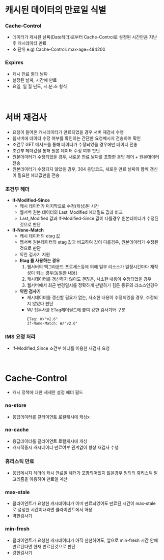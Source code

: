 # 캐시된 데이터의 만료일 식별
### Cache-Control
* 데이터가 캐시된 날짜(Date헤더)로부터 Cache-Control로 설정된 시간만큼 지난 후 캐시데이터 만료
* 초 단위
   e.g) Cache-Control: max-age=484200

### Expires
* 캐시 만료 절대 날짜
* 설정된 날짜, 시간에 만료
* 요일, 일 월 년도, 시:분:초 형식

<br>

# 서버 재검사
* 요청이 들어온 캐시데이터가 만료되었을 경우 서버 재검사 수행
* 웹서버에 데이터 수정 여부를 확인하는 간단한 요청메시지 전송하여 확인
* 조건무 GET 메서드를 통해 데이터가 수정되었을 경우에만 데이터 전송
* 조건부 헤더값을 통해 원본 데이터 수정 여부 판단
* 원본데이터가 수정되었을 경우, 새로운 만료 날짜를 포함한 응답 헤더 + 원본데이터 전송
* 원본데이터가 수정되지 않았을 경우, 304 응답코드, 새로운 만료 날짜와 함께 갱신이 필요한 헤더값만을 전송
### 조건부 헤더
* **If-Modified-Since**
   * 캐시 데이터가 마지막으로 수정(캐싱)된 시간
   * 웹서버 원본 데이터의  Last_Modified 헤더필드 값과 비교
   * Last_Modified 값과 If-Modified-Since 값이 다를경우 원본데이터가 수정된것으로 판단
* **If-None-Match**
   * 캐시 데이터의 etag 값
   * 웹서버 원본데이터의 etag 값과 비교하여 값이 다를경우, 원본데이터가 수정된것으로 판단
   * 약한 검사기 지원
   * **Etag 를 사용하는 경우**
      1. 웹서버의 백그라운드 프로세스등에 의해 일부 리소스가 일정시간마다 재작성이 되는 경우(동일한 내용)
      2. 캐시데이터를 갱신하지 않아도 괜찮은, 사소한 내용이 수정되었을 경우
      3. 웹서버에서 최근 변경일시를 정확하게 판별하기 힘든 종류의 리소스인경우
   * **약한 검사기**
      * 캐시데이터를 갱신할 필요가 없는, 사소한 내용이 수정되었을 경우, 수정되지 않았다 판단
      * W/ 접두사를 ETag헤더필드에 붙여 강한 검사기와 구분
         ```
         ETag: W/"v2.6"
         If-None-Match: W/"v2.6"
         ```
### IMS 요청 처리
* If-Modified_Since 조건부 헤더를 이용한 재검사 요청

<br>

# Cache-Control
* 캐시 정책에 대한 세세한 설정 헤더 필드
### no-store
* 응답데이터를 클라이언트 로컬캐시에 캐싱x 
### no-cache
* 응답데이터를 클라이언트 로컬캐시에 캐싱
* 캐시적중시 캐시데이터 만료여부 관계없이 항상 재검사 수행
### 휴리스틱 만료
* 응답메시지 헤더에 캐시 만료일 헤더가 포함되어있지 않을경우 임의의 휴리스틱 알고리즘을 이용하여 만료일 계산
### max-stale
* 클라이언트가 요청한 캐시데이터가 이미 만료되었어도 만료된 시간이 max-stale 로 설정한 시간이내라면 클라이언트에서 허용
* 약한검사기
### min-fresh
* 클라이언트가 요청한 캐시데이터가 아직 신선하여도, 앞으로 min-fresh 시간 안에 만료된다면 현재 만료된것으로 판단
* 강한검사기